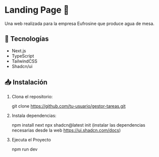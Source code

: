 # Landing Page 📝  

Una web realizada para la empresa Eufrosine que produce agua de mesa.

## 🚀 Tecnologías  
- Next.js  
- TypeScript
- TailwindCSS
- Shadcn/ui

## 📥 Instalación  
1. Clona el repositorio:  

   git clone https://github.com/tu-usuario/gestor-tareas.git

2. Instala dependencias:

   npm install next
   npx shadcn@latest init
   (instalar las dependencias necesarias desde la web https://ui.shadcn.com/docs)

3. Ejecuta el Proyecto

   npm run dev
